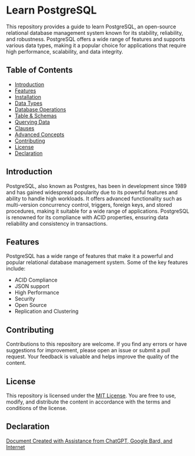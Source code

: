# Learn PostgreSQL

This repository provides a guide to learn PostgreSQL, an open-source relational database management system known for its stability, reliability, and robustness. PostgreSQL offers a wide range of features and supports various data types, making it a popular choice for applications that require high performance, scalability, and data integrity.

## Table of Contents

- [Introduction](#introduction)
- [Features](#features)
- [Installation](psql/installation.md)
- [Data Types](psql/data-types.md)
- [Database Operations](psql/database.md)
- [Table & Schemas](psql/table-schema.md)
- [Querying Data](psql/query.md)
- [Clauses](psql/clauses.md)
- [Advanced Concepts](psql/advance.md)
- [Contributing](#contributing)
- [License](#license)
- [Declaration](#declaration)

## Introduction
PostgreSQL, also known as Postgres, has been in development since 1989 and has gained widespread popularity due to its powerful features and ability to handle high workloads. It offers advanced functionality such as multi-version concurrency control, triggers, foreign keys, and stored procedures, making it suitable for a wide range of applications. PostgreSQL is renowned for its compliance with ACID properties, ensuring data reliability and consistency in transactions.

## Features

PostgreSQL has a wide range of features that make it a powerful and popular relational database management system. Some of the key features include:

- ACID Compliance
- JSON support
- High Performance
- Security
- Open Source
- Replication and Clustering


## Contributing

Contributions to this repository are welcome. If you find any errors or have suggestions for improvement, please open an issue or submit a pull request. Your feedback is valuable and helps improve the quality of the content.

## License

This repository is licensed under the [MIT License](LICENSE). You are free to use, modify, and distribute the content in accordance with the terms and conditions of the license.

## Declaration
[Document Created with Assistance from ChatGPT, Google Bard, and Internet](declaration.md)
